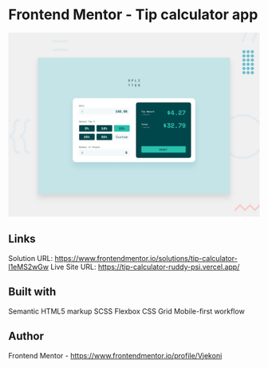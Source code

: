 # Frontend Mentor - Tip calculator app

![Design preview for the Tip calculator app coding challenge](./design/desktop-preview.jpg)

## Links
Solution URL: https://www.frontendmentor.io/solutions/tip-calculator-l1eMS2wGw
Live Site URL: https://tip-calculator-ruddy-psi.vercel.app/
## Built with
Semantic HTML5 markup
SCSS
Flexbox
CSS Grid
Mobile-first workflow
## Author
Frontend Mentor - https://www.frontendmentor.io/profile/Vjekoni
